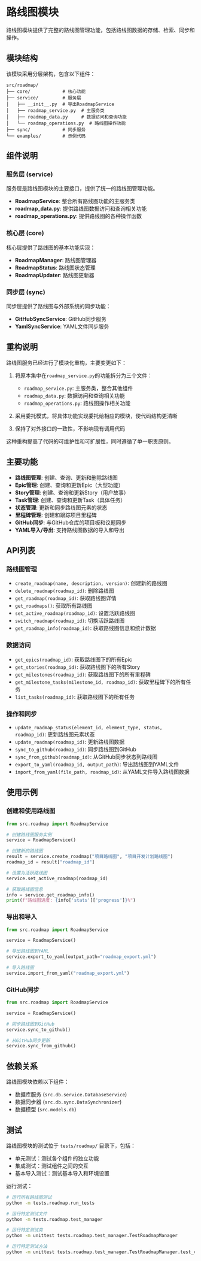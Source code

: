 # 路线图模块

路线图模块提供了完整的路线图管理功能，包括路线图数据的存储、检索、同步和操作。

## 模块结构

该模块采用分层架构，包含以下组件：

```
src/roadmap/
├── core/            # 核心功能
├── service/         # 服务层
│   ├── __init__.py  # 导出RoadmapService
│   ├── roadmap_service.py  # 主服务类
│   ├── roadmap_data.py     # 数据访问和查询功能
│   └── roadmap_operations.py  # 路线图操作功能
├── sync/            # 同步服务
└── examples/        # 示例代码
```

## 组件说明

### 服务层 (service)

服务层是路线图模块的主要接口，提供了统一的路线图管理功能。

- **RoadmapService**: 整合所有路线图功能的主服务类
- **roadmap_data.py**: 提供路线图数据访问和查询相关功能
- **roadmap_operations.py**: 提供路线图的各种操作函数

### 核心层 (core)

核心层提供了路线图的基本功能实现：

- **RoadmapManager**: 路线图管理器
- **RoadmapStatus**: 路线图状态管理
- **RoadmapUpdater**: 路线图更新器

### 同步层 (sync)

同步层提供了路线图与外部系统的同步功能：

- **GitHubSyncService**: GitHub同步服务
- **YamlSyncService**: YAML文件同步服务

## 重构说明

路线图服务已经进行了模块化重构，主要变更如下：

1. 将原本集中在`roadmap_service.py`的功能拆分为三个文件：
   - `roadmap_service.py`: 主服务类，整合其他组件
   - `roadmap_data.py`: 数据访问和查询相关功能
   - `roadmap_operations.py`: 路线图操作相关功能

2. 采用委托模式，将具体功能实现委托给相应的模块，使代码结构更清晰

3. 保持了对外接口的一致性，不影响现有调用代码

这种重构提高了代码的可维护性和可扩展性，同时遵循了单一职责原则。

## 主要功能

- **路线图管理**: 创建、查询、更新和删除路线图
- **Epic管理**: 创建、查询和更新Epic（大型功能）
- **Story管理**: 创建、查询和更新Story（用户故事）
- **Task管理**: 创建、查询和更新Task（具体任务）
- **状态管理**: 更新和同步路线图元素的状态
- **里程碑管理**: 创建和跟踪项目里程碑
- **GitHub同步**: 与GitHub仓库的项目板和议题同步
- **YAML导入/导出**: 支持路线图数据的导入和导出

## API列表

### 路线图管理

- `create_roadmap(name, description, version)`: 创建新的路线图
- `delete_roadmap(roadmap_id)`: 删除路线图
- `get_roadmap(roadmap_id)`: 获取路线图详情
- `get_roadmaps()`: 获取所有路线图
- `set_active_roadmap(roadmap_id)`: 设置活跃路线图
- `switch_roadmap(roadmap_id)`: 切换活跃路线图
- `get_roadmap_info(roadmap_id)`: 获取路线图信息和统计数据

### 数据访问

- `get_epics(roadmap_id)`: 获取路线图下的所有Epic
- `get_stories(roadmap_id)`: 获取路线图下的所有Story
- `get_milestones(roadmap_id)`: 获取路线图下的所有里程碑
- `get_milestone_tasks(milestone_id, roadmap_id)`: 获取里程碑下的所有任务
- `list_tasks(roadmap_id)`: 获取路线图下的所有任务

### 操作和同步

- `update_roadmap_status(element_id, element_type, status, roadmap_id)`: 更新路线图元素状态
- `update_roadmap(roadmap_id)`: 更新路线图数据
- `sync_to_github(roadmap_id)`: 同步路线图到GitHub
- `sync_from_github(roadmap_id)`: 从GitHub同步状态到路线图
- `export_to_yaml(roadmap_id, output_path)`: 导出路线图到YAML文件
- `import_from_yaml(file_path, roadmap_id)`: 从YAML文件导入路线图数据

## 使用示例

### 创建和使用路线图

```python
from src.roadmap import RoadmapService

# 创建路线图服务实例
service = RoadmapService()

# 创建新的路线图
result = service.create_roadmap("项目路线图", "项目开发计划路线图")
roadmap_id = result["roadmap_id"]

# 设置为活跃路线图
service.set_active_roadmap(roadmap_id)

# 获取路线图信息
info = service.get_roadmap_info()
print(f"路线图进度: {info['stats']['progress']}%")
```

### 导出和导入

```python
from src.roadmap import RoadmapService

service = RoadmapService()

# 导出路线图到YAML
service.export_to_yaml(output_path="roadmap_export.yml")

# 导入路线图
service.import_from_yaml("roadmap_export.yml")
```

### GitHub同步

```python
from src.roadmap import RoadmapService

service = RoadmapService()

# 同步路线图到GitHub
service.sync_to_github()

# 从GitHub同步更新
service.sync_from_github()
```

## 依赖关系

路线图模块依赖以下组件：

- 数据库服务 (`src.db.service.DatabaseService`)
- 数据同步器 (`src.db.sync.DataSynchronizer`)
- 数据模型 (`src.models.db`)

## 测试

路线图模块的测试位于 `tests/roadmap/` 目录下，包括：

- 单元测试：测试各个组件的独立功能
- 集成测试：测试组件之间的交互
- 基本导入测试：测试基本导入和环境设置

运行测试：

```bash
# 运行所有路线图测试
python -m tests.roadmap.run_tests

# 运行特定测试文件
python -m tests.roadmap.test_manager

# 运行特定测试类
python -m unittest tests.roadmap.test_manager.TestRoadmapManager

# 运行特定测试方法
python -m unittest tests.roadmap.test_manager.TestRoadmapManager.test_check_roadmap
```
